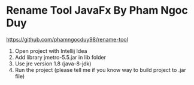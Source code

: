 # Rename Tool JavaFx By Pham Ngoc Duy
https://github.com/phamngocduy98/rename-tool

1. Open project with Intellij Idea
2. Add library jmetro-5.5.jar in lib folder
3. Use jre version 1.8 (java-8-jdk)
4. Run the project (please tell me if you know way to build project to .jar file)